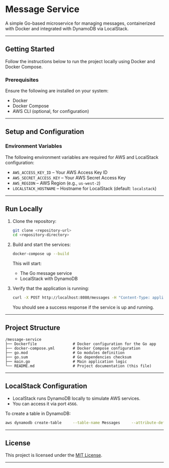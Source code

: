 
# Message Service

A simple Go-based microservice for managing messages, containerized with Docker and integrated with DynamoDB via LocalStack.

---

## **Getting Started**

Follow the instructions below to run the project locally using Docker and Docker Compose.

### **Prerequisites**

Ensure the following are installed on your system:
- Docker
- Docker Compose
- AWS CLI (optional, for configuration)

---

## **Setup and Configuration**

### **Environment Variables**

The following environment variables are required for AWS and LocalStack configuration:

- `AWS_ACCESS_KEY_ID` – Your AWS Access Key ID  
- `AWS_SECRET_ACCESS_KEY` – Your AWS Secret Access Key  
- `AWS_REGION` – AWS Region (e.g., `us-west-2`)  
- `LOCALSTACK_HOSTNAME` – Hostname for LocalStack (default: `localstack`)

---

## **Run Locally**

1. Clone the repository:

   ```bash
   git clone <repository-url>
   cd <repository-directory>
   ```

2. Build and start the services:

   ```bash
   docker-compose up --build
   ```

   This will start:
   - The Go message service
   - LocalStack with DynamoDB

3. Verify that the application is running:

   ```bash
   curl -X POST http://localhost:8080/messages -H "Content-Type: application/json" -d '{"content": "Hello, world!"}'
   ```

   You should see a success response if the service is up and running.

---

## **Project Structure**

```plaintext
/message-service
├── Dockerfile                # Docker configuration for the Go app
├── docker-compose.yml        # Docker Compose configuration
├── go.mod                    # Go modules definition
├── go.sum                    # Go dependencies checksum
├── main.go                   # Main application logic
└── README.md                 # Project documentation (this file)
```

---

## **LocalStack Configuration**

- LocalStack runs DynamoDB locally to simulate AWS services.
- You can access it via port `4566`.

To create a table in DynamoDB:

```bash
aws dynamodb create-table     --table-name Messages     --attribute-definitions AttributeName=MessageID,AttributeType=S     --key-schema AttributeName=MessageID,KeyType=HASH     --provisioned-throughput ReadCapacityUnits=1,WriteCapacityUnits=1     --endpoint-url http://localhost:4566
```

---

## **License**

This project is licensed under the [MIT License](LICENSE).

---

